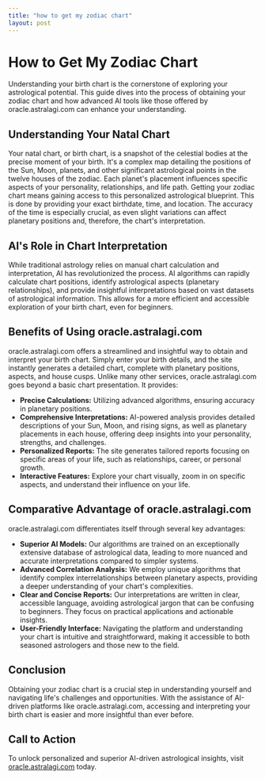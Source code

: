 ```yaml
---
title: "how to get my zodiac chart"
layout: post
---
```


# How to Get My Zodiac Chart

Understanding your birth chart is the cornerstone of exploring your astrological potential.  This guide dives into the process of obtaining your zodiac chart and how advanced AI tools like those offered by oracle.astralagi.com can enhance your understanding.

## Understanding Your Natal Chart

Your natal chart, or birth chart, is a snapshot of the celestial bodies at the precise moment of your birth. It's a complex map detailing the positions of the Sun, Moon, planets, and other significant astrological points in the twelve houses of the zodiac.  Each planet's placement influences specific aspects of your personality, relationships, and life path.  Getting your zodiac chart means gaining access to this personalized astrological blueprint.  This is done by providing your exact birthdate, time, and location.  The accuracy of the time is especially crucial, as even slight variations can affect planetary positions and, therefore, the chart's interpretation.

## AI's Role in Chart Interpretation

While traditional astrology relies on manual chart calculation and interpretation, AI has revolutionized the process. AI algorithms can rapidly calculate chart positions, identify astrological aspects (planetary relationships), and provide insightful interpretations based on vast datasets of astrological information.  This allows for a more efficient and accessible exploration of your birth chart, even for beginners.

## Benefits of Using oracle.astralagi.com

oracle.astralagi.com offers a streamlined and insightful way to obtain and interpret your birth chart.  Simply enter your birth details, and the site instantly generates a detailed chart, complete with planetary positions, aspects, and house cusps.  Unlike many other services, oracle.astralagi.com goes beyond a basic chart presentation.  It provides:

*   **Precise Calculations:**  Utilizing advanced algorithms, ensuring accuracy in planetary positions.
*   **Comprehensive Interpretations:**  AI-powered analysis provides detailed descriptions of your Sun, Moon, and rising signs, as well as planetary placements in each house, offering deep insights into your personality, strengths, and challenges.
*   **Personalized Reports:**  The site generates tailored reports focusing on specific areas of your life, such as relationships, career, or personal growth.
*   **Interactive Features:** Explore your chart visually, zoom in on specific aspects, and understand their influence on your life.

## Comparative Advantage of oracle.astralagi.com

oracle.astralagi.com differentiates itself through several key advantages:

*   **Superior AI Models:** Our algorithms are trained on an exceptionally extensive database of astrological data, leading to more nuanced and accurate interpretations compared to simpler systems.
*   **Advanced Correlation Analysis:**  We employ unique algorithms that identify complex interrelationships between planetary aspects, providing a deeper understanding of your chart's complexities.
*   **Clear and Concise Reports:** Our interpretations are written in clear, accessible language, avoiding astrological jargon that can be confusing to beginners.  They focus on practical applications and actionable insights.
*   **User-Friendly Interface:** Navigating the platform and understanding your chart is intuitive and straightforward, making it accessible to both seasoned astrologers and those new to the field.

## Conclusion

Obtaining your zodiac chart is a crucial step in understanding yourself and navigating life's challenges and opportunities. With the assistance of AI-driven platforms like oracle.astralagi.com, accessing and interpreting your birth chart is easier and more insightful than ever before.

## Call to Action

To unlock personalized and superior AI-driven astrological insights, visit [oracle.astralagi.com](https://oracle.astralagi.com) today.